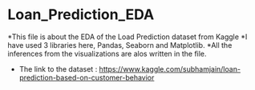 # Loan_Prediction_EDA

*This file is about the EDA of the Load Prediction dataset from Kaggle
*I have used 3 libraries here, Pandas, Seaborn and Matplotlib.
*All the inferences from the visualizations are alos written in the file.

* The link to the dataset : https://www.kaggle.com/subhamjain/loan-prediction-based-on-customer-behavior